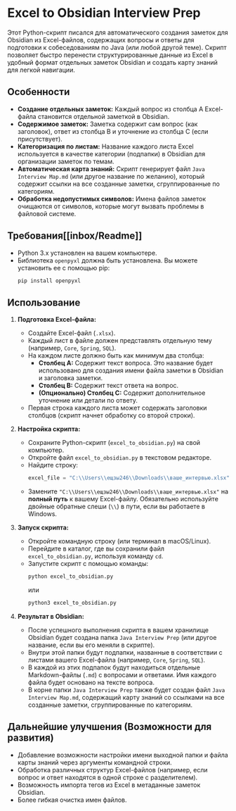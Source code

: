 # Excel to Obsidian Interview Prep

Этот Python-скрипт писался для автоматического создания заметок для  Obsidian из Excel-файлов, содержащих вопросы и ответы для подготовки к собеседованиям по Java (или любой другой теме). Скрипт позволяет быстро перенести структурированные данные из Excel в удобный формат отдельных заметок Obsidian и создать карту знаний для легкой навигации.

## Особенности

* **Создание отдельных заметок:** Каждый вопрос из столбца A Excel-файла становится отдельной заметкой в Obsidian.
* **Содержимое заметок:** Заметка содержит сам вопрос (как заголовок), ответ из столбца B и уточнение из столбца C (если присутствует).
* **Категоризация по листам:** Название каждого листа Excel используется в качестве категории (подпапки) в Obsidian для организации заметок по темам.
* **Автоматическая карта знаний:** Скрипт генерирует файл `Java Interview Map.md` (или другое название по желанию), который содержит ссылки на все созданные заметки, сгруппированные по категориям.
* **Обработка недопустимых символов:** Имена файлов заметок очищаются от символов, которые могут вызвать проблемы в файловой системе.

## Требования[[inbox/Readme]]

* Python 3.x установлен на вашем компьютере.
* Библиотека `openpyxl` должна быть установлена. Вы можете установить ее с помощью pip:
    ```bash
    pip install openpyxl
    ```

## Использование

1.  **Подготовка Excel-файла:**
    * Создайте Excel-файл (`.xlsx`).
    * Каждый лист в файле должен представлять отдельную тему (например, `Core`, `Spring`, `SQL`).
    * На каждом листе должно быть как минимум два столбца:
        * **Столбец A:** Содержит текст вопроса. Это название будет использовано для создания имени файла заметки в Obsidian и заголовка заметки.
        * **Столбец B:** Содержит текст ответа на вопрос.
        * **(Опционально) Столбец C:** Содержит дополнительное уточнение или детали по ответу.
    * Первая строка каждого листа может содержать заголовки столбцов (скрипт начнет обработку со второй строки).

2.  **Настройка скрипта:**
    * Сохраните Python-скрипт (`excel_to_obsidian.py`) на свой компьютер.
    * Откройте файл `excel_to_obsidian.py` в текстовом редакторе.
    * Найдите строку:
        ```python
        excel_file = "C:\\Users\\ещзы246\\Downloads\\ваше_интервью.xlsx"  # Укажи правильный путь к своему файлу
        ```
    * Замените `"C:\\Users\\ещзы246\\Downloads\\ваше_интервью.xlsx"` на **полный путь** к вашему Excel-файлу. Обязательно используйте двойные обратные слеши (`\\`) в пути, если вы работаете в Windows.

3.  **Запуск скрипта:**
    * Откройте командную строку (или терминал в macOS/Linux).
    * Перейдите в каталог, где вы сохранили файл `excel_to_obsidian.py`, используя команду `cd`.
    * Запустите скрипт с помощью команды:
        ```bash
        python excel_to_obsidian.py
        ```
        или
        ```bash
        python3 excel_to_obsidian.py
        ```

4.  **Результат в Obsidian:**
    * После успешного выполнения скрипта в вашем хранилище Obsidian будет создана папка `Java Interview Prep` (или другое название, если вы его меняли в скрипте).
    * Внутри этой папки будут подпапки, названные в соответствии с листами вашего Excel-файла (например, `Core`, `Spring`, `SQL`).
    * В каждой из этих подпапок будут находиться отдельные Markdown-файлы (`.md`) с вопросами и ответами. Имя каждого файла будет основано на тексте вопроса.
    * В корне папки `Java Interview Prep` также будет создан файл `Java Interview Map.md`, содержащий карту знаний со ссылками на все созданные заметки, сгруппированные по категориям.

## Дальнейшие улучшения (Возможности для развития)

* Добавление возможности настройки имени выходной папки и файла карты знаний через аргументы командной строки.
* Обработка различных структур Excel-файлов (например, если вопрос и ответ находятся в одной строке с разделителем).
* Возможность импорта тегов из Excel в метаданные заметок Obsidian.
* Более гибкая очистка имен файлов.


